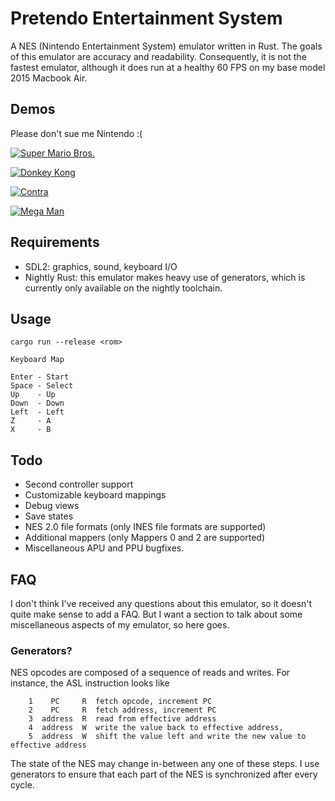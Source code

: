 # Pretendo Entertainment System

A NES (Nintendo Entertainment System) emulator written in Rust. The goals of this emulator are accuracy and readability. Consequently, it is not the fastest emulator, although it does run at a healthy 60 FPS on my base model 2015 Macbook Air.

## Demos

Please don't sue me Nintendo :(

[![Super Mario Bros.](https://i.gyazo.com/03d0ff27a57cd58624a9ddaf848e0b33.gif)](https://gyazo.com/03d0ff27a57cd58624a9ddaf848e0b33)

[![Donkey Kong](https://i.gyazo.com/7776e4cd783c69e54f49de8d156ae795.gif)](https://gyazo.com/7776e4cd783c69e54f49de8d156ae795)

[![Contra](https://i.gyazo.com/51a6abe2cc313fde4540dfc227ba204a.gif)](https://gyazo.com/51a6abe2cc313fde4540dfc227ba204a)

[![Mega Man](https://i.gyazo.com/71d01fcddde4a8a4244dde9556e82ed8.gif)](https://gyazo.com/71d01fcddde4a8a4244dde9556e82ed8)

## Requirements

- SDL2: graphics, sound, keyboard I/O
- Nightly Rust: this emulator makes heavy use of generators, which is currently only available on the nightly toolchain.

## Usage

```
cargo run --release <rom>
```

```
Keyboard Map

Enter - Start
Space - Select
Up    - Up
Down  - Down
Left  - Left
Z     - A
X     - B
```

## Todo
- Second controller support
- Customizable keyboard mappings
- Debug views
- Save states
- NES 2.0 file formats (only INES file formats are supported)
- Additional mappers (only Mappers 0 and 2 are supported)
- Miscellaneous APU and PPU bugfixes.

## FAQ

I don't think I've received any questions about this emulator, so it doesn't quite make sense to add a FAQ. But I want a section to talk about some miscellaneous aspects of my emulator, so here goes.

### Generators?

NES opcodes are composed of a sequence of reads and writes. For instance, the ASL instruction looks like

        1    PC     R  fetch opcode, increment PC
        2    PC     R  fetch address, increment PC
        3  address  R  read from effective address
        4  address  W  write the value back to effective address,
        5  address  W  shift the value left and write the new value to effective address

The state of the NES may change in-between any one of these steps. I use generators to ensure that each part of the NES is synchronized after every cycle.
